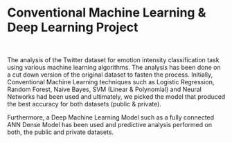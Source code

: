 # Conventional Machine Learning & Deep Learning Project

&nbsp;

The analysis of the Twitter dataset for emotion intensity classification task using various machine learning algorithms. The analysis has been done on a cut down version of the original dataset to fasten the process. Initially, Conventional Machine Learning techniques such as Logistic Regression, Random Forest, Naive Bayes, SVM (Linear & Polynomial) and Neural Networks had been used and ultimately, we picked the model that produced the best accuracy for both datasets (public & private).

Furthermore, a Deep Machine Learning Model such as a fully connected ANN Dense Model has been used and predictive analysis performed on both, the public and private datasets.
